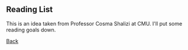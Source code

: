 ## Reading List

This is an idea taken from Professor Cosma Shalizi at CMU. I'll put some reading goals down.


[Back](./index.html)
